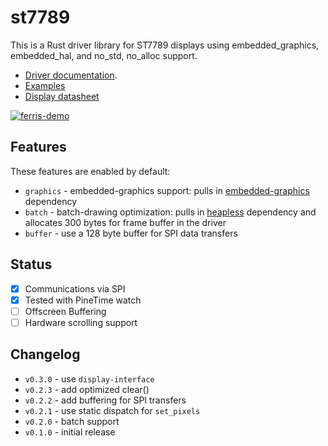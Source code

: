 # st7789

This is a Rust driver library for ST7789 displays using embedded_graphics, embedded_hal, and no_std, no_alloc support. 
- [Driver documentation](https://docs.rs/st7789). 
- [Examples](https://github.com/almindor/st7789-examples)
- [Display datasheet](https://www.rhydolabz.com/documents/33/ST7789.pdf)

[![ferris-demo](http://objdump.katona.me/ferris_fast.png)](http://objdump.katona.me/ferris_fast.mp4)

## Features

These features are enabled by default:

* `graphics` - embedded-graphics support: pulls in [embedded-graphics](https://crates.io/crates/embedded-graphics) dependency
* `batch` - batch-drawing optimization: pulls in [heapless](https://crates.io/crates/heapless) dependency and allocates 300 bytes for frame buffer in the driver
* `buffer` - use a 128 byte buffer for SPI data transfers

## Status

- [x] Communications via SPI
- [x] Tested with PineTime watch
- [ ] Offscreen Buffering
- [ ] Hardware scrolling support

## Changelog

* `v0.3.0` - use `display-interface`
* `v0.2.3` - add optimized clear()
* `v0.2.2` - add buffering for SPI transfers
* `v0.2.1` - use static dispatch for `set_pixels`
* `v0.2.0` - batch support
* `v0.1.0` - initial release


